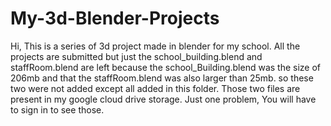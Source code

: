 # My-3d-Blender-Projects

Hi, This is a series of 3d project made in blender for my school.
All the projects are submitted but just the school_building.blend and staffRoom.blend are left because the school_Building.blend was the size of 206mb and that the staffRoom.blend was also larger than 25mb.
so these two were not added except all added in this folder.
Those two files are present in my google cloud drive storage. Just one problem, You will have to sign in to see those.

